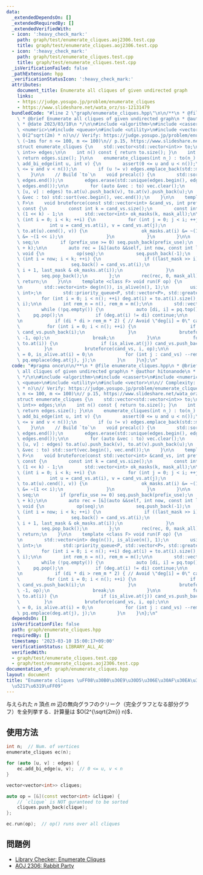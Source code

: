```yaml
---
data:
  _extendedDependsOn: []
  _extendedRequiredBy: []
  _extendedVerifiedWith:
  - icon: ':heavy_check_mark:'
    path: graph/test/enumerate_cliques.aoj2306.test.cpp
    title: graph/test/enumerate_cliques.aoj2306.test.cpp
  - icon: ':heavy_check_mark:'
    path: graph/test/enumerate_cliques.test.cpp
    title: graph/test/enumerate_cliques.test.cpp
  _isVerificationFailed: false
  _pathExtension: hpp
  _verificationStatusIcon: ':heavy_check_mark:'
  attributes:
    document_title: Enumerate all cliques of given undirected graph
    links:
    - https://judge.yosupo.jp/problem/enumerate_cliques
    - https://www.slideshare.net/wata_orz/ss-12131479
  bundledCode: "#line 2 \"graph/enumerate_cliques.hpp\"\n\n/**\n * @file enumerate_cliques.hpp\n\
    \ * @brief Enumerate all cliques of given undirected graph\n * @author hitonanode\n\
    \ * @date 2023/03/10\n */\n\n#include <algorithm>\n#include <cassert>\n#include\
    \ <numeric>\n#include <queue>\n#include <utility>\n#include <vector>\n\n// Complexity:\
    \ O(2^sqrt(2m) * n)\n// Verify: https://judge.yosupo.jp/problem/enumerate_cliques\
    \ (~1ms for n <= 100, m <= 100)\n// p.15, https://www.slideshare.net/wata_orz/ss-12131479\n\
    struct enumerate_cliques {\n    std::vector<std::vector<int>> to;\n    std::vector<std::pair<int,\
    \ int>> edges;\n\n    int n() const { return to.size(); }\n    int m() const {\
    \ return edges.size(); }\n\n    enumerate_cliques(int n_) : to(n_) {}\n\n    void\
    \ add_bi_edge(int u, int v) {\n        assert(0 <= u and u < n());\n        assert(0\
    \ <= v and v < n());\n        if (u != v) edges.emplace_back(std::minmax(u, v));\n\
    \    }\n\n    // Build `to`\n    void precalc() {\n        std::sort(edges.begin(),\
    \ edges.end());\n        edges.erase(std::unique(edges.begin(), edges.end()),\
    \ edges.end());\n\n        for (auto &vec : to) vec.clear();\n        for (auto\
    \ [u, v] : edges) to.at(u).push_back(v), to.at(v).push_back(u);\n        for (auto\
    \ &vec : to) std::sort(vec.begin(), vec.end());\n    }\n\n    template <class\
    \ F>\n    void bruteforce(const std::vector<int> &cand_vs, int prefix_use, F op)\
    \ const {\n        const int k = cand_vs.size();\n        const int mask_all =\
    \ (1 << k) - 1;\n        std::vector<int> ok_masks(k, mask_all);\n\n        for\
    \ (int i = 0; i < k; ++i) {\n            for (int j = 0; j < i; ++j) {\n     \
    \           int u = cand_vs.at(i), v = cand_vs.at(j);\n                if (!std::binary_search(to.at(u).cbegin(),\
    \ to.at(u).cend(), v)) {\n                    ok_masks.at(i) &= ~(1 << j), ok_masks.at(j)\
    \ &= ~(1 << i);\n                }\n            }\n        }\n\n        std::vector<int>\
    \ seq;\n        if (prefix_use >= 0) seq.push_back(prefix_use);\n        seq.reserve(seq.size()\
    \ + k);\n\n        auto rec = [&](auto &&self, int now, const int last_mask) ->\
    \ void {\n            op(seq);\n            seq.push_back(-1);\n            for\
    \ (int i = now; i < k; ++i) {\n                if ((last_mask >> i) & 1) {\n \
    \                   seq.back() = cand_vs.at(i);\n                    self(self,\
    \ i + 1, last_mask & ok_masks.at(i));\n                }\n            }\n    \
    \        seq.pop_back();\n        };\n        rec(rec, 0, mask_all);\n       \
    \ return;\n    }\n\n    template <class F> void run(F op) {\n        precalc();\n\
    \n        std::vector<int> deg(n()), is_alive(n(), 1);\n        using P = std::pair<int,\
    \ int>;\n        std::priority_queue<P, std::vector<P>, std::greater<P>> pq;\n\
    \        for (int i = 0; i < n(); ++i) deg.at(i) = to.at(i).size(), pq.emplace(deg.at(i),\
    \ i);\n\n        int rem_n = n(), rem_m = m();\n\n        std::vector<int> cand_vs;\n\
    \        while (!pq.empty()) {\n            auto [di, i] = pq.top();\n       \
    \     pq.pop();\n            if (deg.at(i) != di) continue;\n\n            cand_vs.clear();\n\
    \n            if (di * di > rem_m * 2) { // Avoid \"deg[i] = 0\" case\n      \
    \          for (int i = 0; i < n(); ++i) {\n                    if (is_alive.at(i))\
    \ cand_vs.push_back(i);\n                }\n                bruteforce(cand_vs,\
    \ -1, op);\n                break;\n            }\n\n            for (int j :\
    \ to.at(i)) {\n                if (is_alive.at(j)) cand_vs.push_back(j);\n   \
    \         }\n            bruteforce(cand_vs, i, op);\n\n            --rem_n, deg.at(i)\
    \ = 0, is_alive.at(i) = 0;\n            for (int j : cand_vs) --rem_m, --deg.at(j),\
    \ pq.emplace(deg.at(j), j);\n        }\n    }\n};\n"
  code: "#pragma once\n\n/**\n * @file enumerate_cliques.hpp\n * @brief Enumerate\
    \ all cliques of given undirected graph\n * @author hitonanode\n * @date 2023/03/10\n\
    \ */\n\n#include <algorithm>\n#include <cassert>\n#include <numeric>\n#include\
    \ <queue>\n#include <utility>\n#include <vector>\n\n// Complexity: O(2^sqrt(2m)\
    \ * n)\n// Verify: https://judge.yosupo.jp/problem/enumerate_cliques (~1ms for\
    \ n <= 100, m <= 100)\n// p.15, https://www.slideshare.net/wata_orz/ss-12131479\n\
    struct enumerate_cliques {\n    std::vector<std::vector<int>> to;\n    std::vector<std::pair<int,\
    \ int>> edges;\n\n    int n() const { return to.size(); }\n    int m() const {\
    \ return edges.size(); }\n\n    enumerate_cliques(int n_) : to(n_) {}\n\n    void\
    \ add_bi_edge(int u, int v) {\n        assert(0 <= u and u < n());\n        assert(0\
    \ <= v and v < n());\n        if (u != v) edges.emplace_back(std::minmax(u, v));\n\
    \    }\n\n    // Build `to`\n    void precalc() {\n        std::sort(edges.begin(),\
    \ edges.end());\n        edges.erase(std::unique(edges.begin(), edges.end()),\
    \ edges.end());\n\n        for (auto &vec : to) vec.clear();\n        for (auto\
    \ [u, v] : edges) to.at(u).push_back(v), to.at(v).push_back(u);\n        for (auto\
    \ &vec : to) std::sort(vec.begin(), vec.end());\n    }\n\n    template <class\
    \ F>\n    void bruteforce(const std::vector<int> &cand_vs, int prefix_use, F op)\
    \ const {\n        const int k = cand_vs.size();\n        const int mask_all =\
    \ (1 << k) - 1;\n        std::vector<int> ok_masks(k, mask_all);\n\n        for\
    \ (int i = 0; i < k; ++i) {\n            for (int j = 0; j < i; ++j) {\n     \
    \           int u = cand_vs.at(i), v = cand_vs.at(j);\n                if (!std::binary_search(to.at(u).cbegin(),\
    \ to.at(u).cend(), v)) {\n                    ok_masks.at(i) &= ~(1 << j), ok_masks.at(j)\
    \ &= ~(1 << i);\n                }\n            }\n        }\n\n        std::vector<int>\
    \ seq;\n        if (prefix_use >= 0) seq.push_back(prefix_use);\n        seq.reserve(seq.size()\
    \ + k);\n\n        auto rec = [&](auto &&self, int now, const int last_mask) ->\
    \ void {\n            op(seq);\n            seq.push_back(-1);\n            for\
    \ (int i = now; i < k; ++i) {\n                if ((last_mask >> i) & 1) {\n \
    \                   seq.back() = cand_vs.at(i);\n                    self(self,\
    \ i + 1, last_mask & ok_masks.at(i));\n                }\n            }\n    \
    \        seq.pop_back();\n        };\n        rec(rec, 0, mask_all);\n       \
    \ return;\n    }\n\n    template <class F> void run(F op) {\n        precalc();\n\
    \n        std::vector<int> deg(n()), is_alive(n(), 1);\n        using P = std::pair<int,\
    \ int>;\n        std::priority_queue<P, std::vector<P>, std::greater<P>> pq;\n\
    \        for (int i = 0; i < n(); ++i) deg.at(i) = to.at(i).size(), pq.emplace(deg.at(i),\
    \ i);\n\n        int rem_n = n(), rem_m = m();\n\n        std::vector<int> cand_vs;\n\
    \        while (!pq.empty()) {\n            auto [di, i] = pq.top();\n       \
    \     pq.pop();\n            if (deg.at(i) != di) continue;\n\n            cand_vs.clear();\n\
    \n            if (di * di > rem_m * 2) { // Avoid \"deg[i] = 0\" case\n      \
    \          for (int i = 0; i < n(); ++i) {\n                    if (is_alive.at(i))\
    \ cand_vs.push_back(i);\n                }\n                bruteforce(cand_vs,\
    \ -1, op);\n                break;\n            }\n\n            for (int j :\
    \ to.at(i)) {\n                if (is_alive.at(j)) cand_vs.push_back(j);\n   \
    \         }\n            bruteforce(cand_vs, i, op);\n\n            --rem_n, deg.at(i)\
    \ = 0, is_alive.at(i) = 0;\n            for (int j : cand_vs) --rem_m, --deg.at(j),\
    \ pq.emplace(deg.at(j), j);\n        }\n    }\n};\n"
  dependsOn: []
  isVerificationFile: false
  path: graph/enumerate_cliques.hpp
  requiredBy: []
  timestamp: '2023-03-10 15:00:17+09:00'
  verificationStatus: LIBRARY_ALL_AC
  verifiedWith:
  - graph/test/enumerate_cliques.test.cpp
  - graph/test/enumerate_cliques.aoj2306.test.cpp
documentation_of: graph/enumerate_cliques.hpp
layout: document
title: "Enumerate cliques \uFF08\u30B0\u30E9\u30D5\u306E\u30AF\u30EA\u30FC\u30AF\u5168\
  \u5217\u6319\uFF09"
---
```


与えられた $n$ 頂点 $m$ 辺の無向グラフのクリーク（完全グラフとなる部分グラフ）を全列挙する．計算量は $O(2^{\sqrt{2m}} n)$．

## 使用方法

```cpp
int n;  // Num. of vertices
enumerate_cliques ec(n);

for (auto [u, v] : edges) {
    ec.add_bi_edge(u, v);  // 0 <= u, v < n
}

vector<vector<int>> cliques;

auto op = [&](const vector<int> &clique) {
    // `clique` is NOT guranteed to be sorted
    cliques.push_back(clique);
};

ec.run(op);  // op() runs over all cliques
```

## 問題例

- [Library Checker: Enumerate Cliques](https://judge.yosupo.jp/problem/enumerate_cliques)
- [AOJ 2306: Rabbit Party](https://judge.u-aizu.ac.jp/onlinejudge/description.jsp?id=2306)
